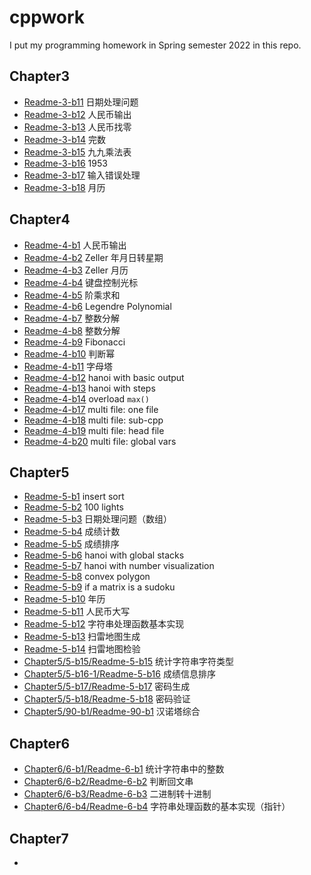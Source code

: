 # cppwork

I put my programming homework in Spring semester 2022 in this repo.

## Chapter3

- [Readme-3-b11](Readme-3-b11.md) 日期处理问题
- [Readme-3-b12](Readme-3-b12.md) 人民币输出
- [Readme-3-b13](Readme-3-b13.md) 人民币找零
- [Readme-3-b14](Readme-3-b14.md) 完数
- [Readme-3-b15](Readme-3-b15.md) 九九乘法表
- [Readme-3-b16](Readme-3-b16.md) 1953
- [Readme-3-b17](Readme-3-b17.md) 输入错误处理
- [Readme-3-b18](Readme-3-b18.md) 月历

## Chapter4

- [Readme-4-b1](Readme-4-b1.md) 人民币输出
- [Readme-4-b2](Readme-4-b2.md) Zeller 年月日转星期
- [Readme-4-b3](Readme-4-b3.md) Zeller 月历
- [Readme-4-b4](Readme-4-b4.md) 键盘控制光标
- [Readme-4-b5](Readme-4-b5.md) 阶乘求和
- [Readme-4-b6](Readme-4-b6.md) Legendre Polynomial
- [Readme-4-b7](Readme-4-b7.md) 整数分解
- [Readme-4-b8](Readme-4-b8.md) 整数分解
- [Readme-4-b9](Readme-4-b9.md) Fibonacci
- [Readme-4-b10](Readme-4-b10.md) 判断幂
- [Readme-4-b11](Readme-4-b11.md) 字母塔
- [Readme-4-b12](Readme-4-b12.md) hanoi with basic output
- [Readme-4-b13](Readme-4-b13.md) hanoi with steps
- [Readme-4-b14](Readme-4-b14.md) overload ``max()``
- [Readme-4-b17](Readme-4-b17.md) multi file: one file
- [Readme-4-b18](Readme-4-b18.md) multi file: sub-cpp
- [Readme-4-b19](Readme-4-b19.md) multi file: head file
- [Readme-4-b20](Readme-4-b20.md) multi file: global vars

## Chapter5

- [Readme-5-b1](Readme-5-b1.md) insert sort
- [Readme-5-b2](Readme-5-b2.md) 100 lights
- [Readme-5-b3](Readme-5-b3.md) 日期处理问题（数组）
- [Readme-5-b4](Readme-5-b4.md) 成绩计数
- [Readme-5-b5](Readme-5-b5.md) 成绩排序
- [Readme-5-b6](Readme-5-b6.md) hanoi with global stacks
- [Readme-5-b7](Readme-5-b7.md) hanoi with number visualization
- [Readme-5-b8](Readme-5-b8.md) convex polygon
- [Readme-5-b9](Readme-5-b9.md) if a matrix is a sudoku
- [Readme-5-b10](Readme-5-b10.md) 年历
- [Readme-5-b11](Readme-5-b11.md) 人民币大写
- [Readme-5-b12](Readme-5-b12.md) 字符串处理函数基本实现
- [Readme-5-b13](Readme-5-b13.md) 扫雷地图生成
- [Readme-5-b14](Readme-5-b14.md) 扫雷地图检验
- [Chapter5/5-b15/Readme-5-b15](Chapter5/5-b15/Readme-5-b15.md) 统计字符串字符类型
- [Chapter5/5-b16-1/Readme-5-b16](Chapter5/5-b16-1/Readme-5-b16.md) 成绩信息排序
- [Chapter5/5-b17/Readme-5-b17](Chapter5/5-b17/Readme-5-b17.md) 密码生成
- [Chapter5/5-b18/Readme-5-b18](Chapter5/5-b18/Readme-5-b18.md) 密码验证
- [Chapter5/90-b1/Readme-90-b1](Chapter5/90-b1/Readme-90-b1.md) 汉诺塔综合

## Chapter6

- [Chapter6/6-b1/Readme-6-b1](Chapter6/6-b1/Readme-6-b1.md) 统计字符串中的整数
- [Chapter6/6-b2/Readme-6-b2](Chapter6/6-b2/Readme-6-b2.md) 判断回文串
- [Chapter6/6-b3/Readme-6-b3](Chapter6/6-b3/Readme-6-b3.md) 二进制转十进制
- [Chapter6/6-b4/Readme-6-b4](Chapter6/6-b4/Readme-6-b4.md) 字符串处理函数的基本实现（指针）

## Chapter7

- 